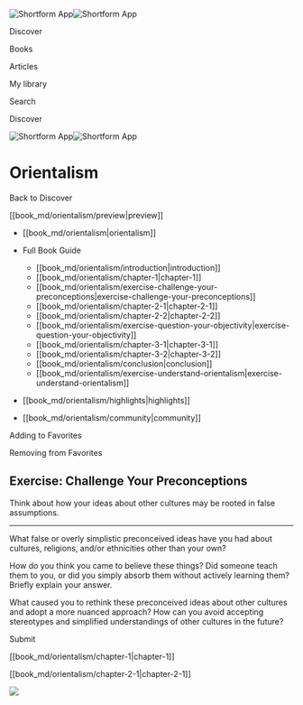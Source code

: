 ![Shortform App](/img/logo.36a2399e.svg)![Shortform App](/img/logo-dark.70c1b072.svg)

Discover

Books

Articles

My library

Search

Discover

![Shortform App](/img/logo.36a2399e.svg)![Shortform App](/img/logo-dark.70c1b072.svg)

# Orientalism

Back to Discover

[[book_md/orientalism/preview|preview]]

  * [[book_md/orientalism|orientalism]]
  * Full Book Guide

    * [[book_md/orientalism/introduction|introduction]]
    * [[book_md/orientalism/chapter-1|chapter-1]]
    * [[book_md/orientalism/exercise-challenge-your-preconceptions|exercise-challenge-your-preconceptions]]
    * [[book_md/orientalism/chapter-2-1|chapter-2-1]]
    * [[book_md/orientalism/chapter-2-2|chapter-2-2]]
    * [[book_md/orientalism/exercise-question-your-objectivity|exercise-question-your-objectivity]]
    * [[book_md/orientalism/chapter-3-1|chapter-3-1]]
    * [[book_md/orientalism/chapter-3-2|chapter-3-2]]
    * [[book_md/orientalism/conclusion|conclusion]]
    * [[book_md/orientalism/exercise-understand-orientalism|exercise-understand-orientalism]]
  * [[book_md/orientalism/highlights|highlights]]
  * [[book_md/orientalism/community|community]]



Adding to Favorites 

Removing from Favorites 

## Exercise: Challenge Your Preconceptions

Think about how your ideas about other cultures may be rooted in false assumptions.

* * *

What false or overly simplistic preconceived ideas have you had about cultures, religions, and/or ethnicities other than your own?

How do you think you came to believe these things? Did someone teach them to you, or did you simply absorb them without actively learning them? Briefly explain your answer.

What caused you to rethink these preconceived ideas about other cultures and adopt a more nuanced approach? How can you avoid accepting stereotypes and simplified understandings of other cultures in the future?

Submit 

[[book_md/orientalism/chapter-1|chapter-1]]

[[book_md/orientalism/chapter-2-1|chapter-2-1]]

![](https://bat.bing.com/action/0?ti=56018282&Ver=2&mid=d462ff7e-9b4a-42d4-8ebd-68392f427825&sid=f30c5e70639211ee87d33f0876d93783&vid=f30c9700639211eeb3a75d830392c94f&vids=0&msclkid=N&pi=0&lg=en-US&sw=800&sh=600&sc=24&nwd=1&tl=Shortform%20%7C%20Orientalism&p=https%3A%2F%2Fwww.shortform.com%2Fapp%2Fbook%2Forientalism%2Fexercise-challenge-your-preconceptions&r=&lt=441&evt=pageLoad&sv=1&rn=227147)
